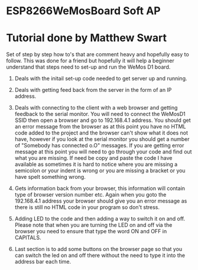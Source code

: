# ESP8266WeMosBoard Soft AP

# Tutorial done by Matthew Swart

Set of step by step how to's that are comment heavy and hopefully easy to follow. 
This was done for a friend but hopefully it will help a beginner understand that steps need to set-up and run the WeMos D1 board.

1) Deals with the initail set-up code needed to get server up and running. 

2) Deals with getting feed back from the server in the form of an IP address.

3) Deals with connecting to the client with a web browser and getting feedback to the serial monitor. 
     You will need to connect the WeMosD1 SSID then open a browser and go to 192.168.4.1 address. 
     You should get an error message from the browser as at this point you have no HTML code added 
     to the project and the browser can't show what it does not have, however if you look at the serial 
     monitor you should get a number of "Somebody has connected o.O" messages. If you are getting 
     error message at this point you will need to go through your code and find out what you are missing.
     If need be copy and paste the code I have available as sometimes it is hard to notice where you are
     missing a semicolon or your indent is wrong or you are missing a bracket or you have spelt something
     wrong.

4) Gets information back from your browser, this information will contain type of browser version
     number etc. Again when you goto the 192.168.4.1 address your browser should give you an error
     message as there is still no HTML code in your program so don't stress.

5) Adding LED to the code and then adding a way to switch it on and off. Please note that when you 
     are turning the LED on and off via the browser you need to ensure that type the word ON and OFF
     in CAPITALS.

6) Last section is to add some buttons on the browser page so that you can switch the led on and off 
     there without the need to type it into the address bar each time. 
